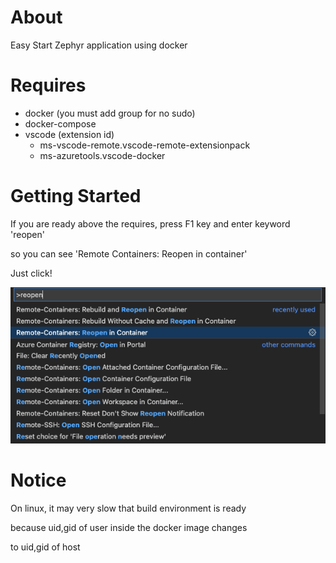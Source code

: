 # About
Easy Start Zephyr application using docker
# Requires
* docker (you must add group for no sudo)
* docker-compose
* vscode (extension id)
    * ms-vscode-remote.vscode-remote-extensionpack
    * ms-azuretools.vscode-docker
# Getting Started
If you are ready above the requires, press F1 key and enter keyword 'reopen' 

so you can see 'Remote Containers: Reopen in container'

Just click!

![reopen](./doc/reopen.png)

# Notice
On linux, it may very slow that build environment is ready

because uid,gid of user inside the docker image changes 

to uid,gid of host
